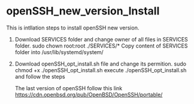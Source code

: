 # openSSH_new_version_Install

This is intllation steps to install openSSH new version.

1. Download SERVICES folder and change owner of all files in SERVICES folder.
   sudo chown root:root ./SERVICES/*
   Copy content of SERVICES folder into /usr/lib/systemd/system/

2. Download openSSH_opt_install.sh file and change its permition.
   sudo chmod +x ./openSSH_opt_install.sh
   execute ./openSSH_opt_install.sh and follow the steps

   The last version of openSSH follow this link
   https://cdn.openbsd.org/pub/OpenBSD/OpenSSH/portable/
   